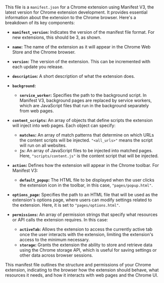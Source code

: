 This file is a `manifest.json` for a Chrome extension using Manifest V3, the latest version for Chrome extension development. It provides essential information about the extension to the Chrome browser. Here's a breakdown of its key components:

- **`manifest_version`:** Indicates the version of the manifest file format. For new extensions, this should be 3, as shown.
- **`name`:** The name of the extension as it will appear in the Chrome Web Store and the Chrome browser.
- **`version`:** The version of the extension. This can be incremented with each update you release.
- **`description`:** A short description of what the extension does.

- **`background`:**
  - **`service_worker`:** Specifies the path to the background script. In Manifest V3, background pages are replaced by service workers, which are JavaScript files that run in the background separately from web pages.

- **`content_scripts`:** An array of objects that define scripts the extension will inject into web pages. Each object can specify:
  - **`matches`:** An array of match patterns that determine on which URLs the content scripts will be injected. `"<all_urls>"` means the script will run on all websites.
  - **`js`:** An array of JavaScript files to be injected into matched pages. Here, `"scripts/content.js"` is the content script that will be injected.

- **`action`:** Defines how the extension will appear in the Chrome toolbar. For Manifest V3:
  - **`default_popup`:** The HTML file to be displayed when the user clicks the extension icon in the toolbar, in this case, `"pages/popup.html"`.

- **`options_page`:** Specifies the path to an HTML file that will be used as the extension's options page, where users can modify settings related to the extension. Here, it is set to `"pages/options.html"`.

- **`permissions`:** An array of permission strings that specify what resources or API calls the extension requires. In this case:
  - **`activeTab`:** Allows the extension to access the currently active tab once the user interacts with the extension, limiting the extension's access to the minimum necessary.
  - **`storage`:** Grants the extension the ability to store and retrieve data using the Chrome storage API, which is useful for saving settings or other data across browser sessions.

This manifest file outlines the structure and permissions of your Chrome extension, indicating to the browser how the extension should behave, what resources it needs, and how it interacts with web pages and the Chrome UI.